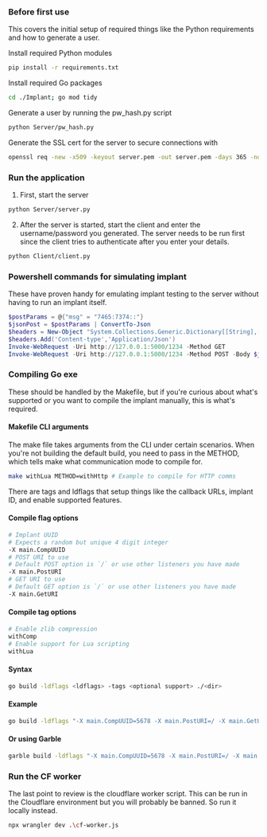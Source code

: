 ### Before first use
This covers the initial setup of required things like the Python requirements and how to generate a user.

Install required Python modules
```bash
pip install -r requirements.txt
```
Install required Go packages
```bash
cd ./Implant; go mod tidy
```
Generate a user by running the pw_hash.py script
```bash
python Server/pw_hash.py
```
Generate the SSL cert for the server to secure connections with
```bash
openssl req -new -x509 -keyout server.pem -out server.pem -days 365 -nodes
```

### Run the application
1) First, start the server
```bash
python Server/server.py
```
2) After the server is started, start the client and enter the username/password you generated. The server needs to be run first since the client tries to authenticate after you enter your details.
```bash
python Client/client.py
```

### Powershell commands for simulating implant
These have proven handy for emulating implant testing to the server without having to run an implant itself. 
```powershell
$postParams = @{"msg" = "7465:7374::"}
$jsonPost = $postParams | ConvertTo-Json 
$headers = New-Object "System.Collections.Generic.Dictionary[[String],[String]]"
$headers.Add('Content-type','Application/Json')
Invoke-WebRequest -Uri http://127.0.0.1:5000/1234 -Method GET
Invoke-WebRequest -Uri http://127.0.0.1:5000/1234 -Method POST -Body $jsonPost -Headers $headers
```

### Compiling Go exe
These should be handled by the Makefile, but if you're curious about what's supported or you want to compile the implant manually, this is what's required.
#### Makefile CLI arguments
The make file takes arguments from the CLI under certain scenarios. When you're not building the default build, you need to pass in the METHOD, which tells make what communication mode to compile for.
```bash
make withLua METHOD=withHttp # Example to compile for HTTP comms
```
There are tags and ldflags that setup things like the callback URLs, implant ID, and enable supported features.
#### Compile flag options
```bash
# Implant UUID
# Expects a random but unique 4 digit integer
-X main.CompUUID 
# POST URI to use 
# Default POST option is `/` or use other listeners you have made
-X main.PostURI 
# GET URI to use
# Default GET option is `/` or use other listeners you have made
-X main.GetURI
```
#### Compile tag options
```bash
# Enable zlib compression
withComp 
# Enable support for Lua scripting
withLua 
```
#### Syntax
```bash
go build -ldflags <ldflags> -tags <optional support> ./<dir>
```
#### Example
```bash
go build -ldflags "-X main.CompUUID=5678 -X main.PostURI=/ -X main.GetURI=/" -tags "withComp withHttp" ./Implant/daemon
```
#### Or using Garble
```bash
garble build -ldflags "-X main.CompUUID=5678 -X main.PostURI=/ -X main.GetURI=/" -tags "withComp withHttp" ./Implant/daemon
```
### Run the CF worker
The last point to review is the cloudflare worker script. This can be run in the Cloudflare environment but you will probably be banned. So run it locally instead.
```bash
npx wrangler dev .\cf-worker.js
```